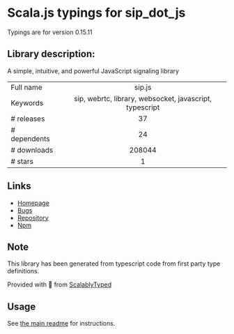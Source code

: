 
# Scala.js typings for sip_dot_js

Typings are for version 0.15.11

## Library description:
A simple, intuitive, and powerful JavaScript signaling library

|                    |                 |
| ------------------ | :-------------: |
| Full name          | sip.js |
| Keywords           | sip, webrtc, library, websocket, javascript, typescript |
| # releases         | 37 |
| # dependents       | 24 |
| # downloads        | 208044 |
| # stars            | 1 |

## Links
- [Homepage](https://sipjs.com)
- [Bugs](https://github.com/onsip/SIP.js/issues)
- [Repository](https://github.com/onsip/SIP.js)
- [Npm](https://www.npmjs.com/package/sip.js)
    


## Note
This library has been generated from typescript code from first party type definitions.

Provided with :purple_heart: from [ScalablyTyped](https://github.com/oyvindberg/ScalablyTyped)

## Usage
See [the main readme](../../readme.md) for instructions.


